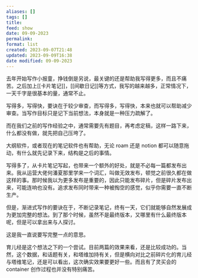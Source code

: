 ```yaml
---
aliases: []
tags: []
title: 
feed: show
date: 09-09-2023
permalink: 
format: list
created: 2023-09-07T21:48
updated: 2023-09-09T16:38
date modified: 09-09-2023
---
```

去年开始写作小报童，挣钱倒是另说，最关键的还是帮助我写得更多，而且不痛苦。之后加上[[卡片笔记]]，[[间歇日记]]等方式，我写的越来越多，正常情况下，一天千字是很基本的量，通常不止。

写得多，写得快，要诀在于较少审查，而写得多，写得快，本来也就可以帮助减少审查。当写作目标只是记下当前想法，本身就是一种压力疏解了。

而在我们之前的写作经验之中，通常需要先有题目，再考虑定稿，这样一路下来，什么都没有做，就先把自己压垮了。

大纲软件，或者现在的笔记软件也有帮助，无论 roam 还是 notion 都可以随意拖动，有什么就先记录下来，结构是之后的事情。

写得多了，从卡片笔记写起，也带来一个额外的好处，就是不必每一篇都发布出来。我从运营大佬何潘夏那里学来一个词汇，叫做无效发布，顿觉之前很久都在做这样的事。那时候我以为更多发布是重要的，因此只能发布碎片，但是碎片发布出来，可能连响也没有。追求发布同时带来一种被掏空的感觉，似乎你需要一直不断生产。

但是，渐进式写作的要诀在于，不断记录笔记，终有一天，它们就能够自然发展成为更加完整的想法。到了那个时候，虽然不是最终版本，又哪里有什么最终版本呢，但是可以拿出来与人探讨。

这是我一直说要写完整一点的意思。

育儿经是这个想法之下的一个尝试。目前两篇的效果来看，还是比较成功的。当然，这个数据，和话题有关，和塔维加持有关，但是横向对比之前碎片化的育儿经与塔维笔记，还是可以看出，这次确实效果要更好一些。而且有了灵买会的 container 创作过程也并没有特别痛苦。